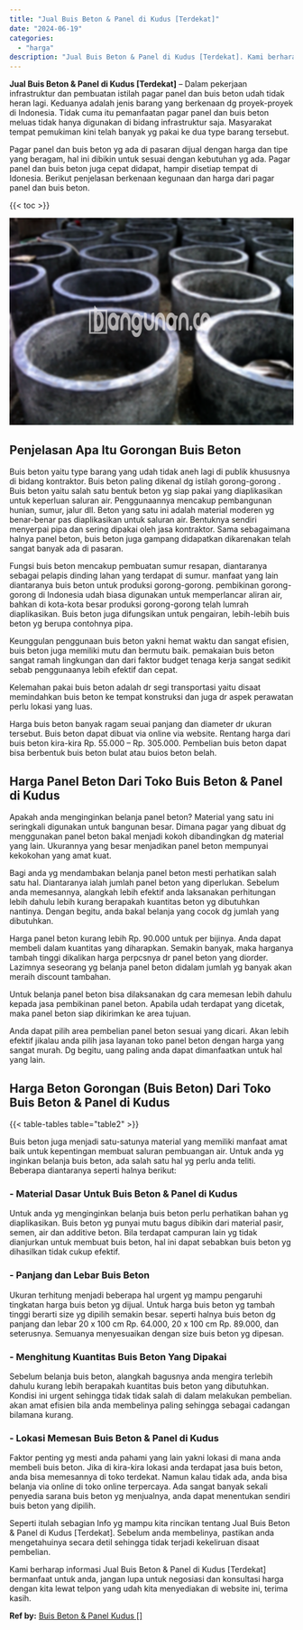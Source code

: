 ```yaml
---
title: "Jual Buis Beton & Panel di Kudus [Terdekat]"
date: "2024-06-19"
categories: 
  - "harga"
description: "Jual Buis Beton & Panel di Kudus [Terdekat]. Kami berharap informasi Jual Buis Beton & Panel di Kudus [Terdekat] bermanfaat untuk anda, jangan lupa untuk n..."
---
```


**Jual Buis Beton & Panel di Kudus \[Terdekat\]** – Dalam pekerjaan infrastruktur dan pembuatan istilah pagar panel dan buis beton udah tidak heran lagi. Keduanya adalah jenis barang yang berkenaan dg proyek-proyek di Indonesia. Tidak cuma itu pemanfaatan pagar panel dan buis beton meluas tidak hanya digunakan di bidang infrastruktur saja. Masyarakat tempat pemukiman kini telah banyak yg pakai ke dua type barang tersebut.

Pagar panel dan buis beton yg ada di pasaran dijual dengan harga dan tipe yang beragam, hal ini dibikin untuk sesuai dengan kebutuhan yg ada. Pagar panel dan buis beton juga cepat didapat, hampir disetiap tempat di Idonesia. Berikut penjelasan berkenaan kegunaan dan harga dari pagar panel dan buis beton.

{{< toc >}}

![Jual Buis Beton & Panel di Kudus [Terdekat]](/images/jual-panel-buis-beton-murah-12.png)

## Penjelasan Apa Itu Gorongan Buis Beton

Buis beton yaitu type barang yang udah tidak aneh lagi di publik khususnya di bidang kontraktor. Buis beton paling dikenal dg istilah gorong-gorong . Buis beton yaitu salah satu bentuk beton yg siap pakai yang diaplikasikan untuk keperluan saluran air. Penggunaannya mencakup pembangunan hunian, sumur, jalur dll. Beton yang satu ini adalah material moderen yg benar-benar pas diaplikasikan untuk saluran air. Bentuknya sendiri menyerpai pipa dan sering dipakai oleh jasa kontraktor. Sama sebagaimana halnya panel beton, buis beton juga gampang didapatkan dikarenakan telah sangat banyak ada di pasaran.

Fungsi buis beton mencakup pembuatan sumur resapan, diantaranya sebagai pelapis dinding lahan yang terdapat di sumur. manfaat yang lain diantaranya buis beton untuk produksi gorong-gorong. pembikinan gorong-gorong di Indonesia udah biasa digunakan untuk memperlancar aliran air, bahkan di kota-kota besar produksi gorong-gorong telah lumrah diaplikasikan. Buis beton juga difungsikan untuk pengairan, lebih-lebih buis beton yg berupa contohnya pipa.

Keunggulan penggunaan buis beton yakni hemat waktu dan sangat efisien, buis beton juga memiliki mutu dan bermutu baik. pemakaian buis beton sangat ramah lingkungan dan dari faktor budget tenaga kerja sangat sedikit sebab penggunaanya lebih efektif dan cepat.

Kelemahan pakai buis beton adalah dr segi transportasi yaitu disaat memindahkan buis beton ke tempat konstruksi dan juga dr aspek perawatan perlu lokasi yang luas.

Harga buis beton banyak ragam seuai panjang dan diameter dr ukuran tersebut. Buis beton dapat dibuat via online via website. Rentang harga dari buis beton kira-kira Rp. 55.000 – Rp. 305.000. Pembelian buis beton dapat bisa berbentuk buis beton bulat atau buios beton belah.

## Harga Panel Beton Dari Toko Buis Beton & Panel di Kudus

Apakah anda menginginkan belanja panel beton? Material yang satu ini seringkali digunakan untuk bangunan besar. Dimana pagar yang dibuat dg menggunakan panel beton bakal menjadi kokoh dibandingkan dg material yang lain. Ukurannya yang besar menjadikan panel beton mempunyai kekokohan yang amat kuat.

Bagi anda yg mendambakan belanja panel beton mesti perhatikan salah satu hal. Diantaranya ialah jumlah panel beton yang diperlukan. Sebelum anda memesannya, alangkah lebih efektif anda laksanakan perhitungan lebih dahulu lebih kurang berapakah kuantitas beton yg dibutuhkan nantinya. Dengan begitu, anda bakal belanja yang cocok dg jumlah yang dibutuhkan.

Harga panel beton kurang lebih Rp. 90.000 untuk per bijinya. Anda dapat membeli dalam kuantitas yang diharapkan. Semakin banyak, maka harganya tambah tinggi dikalikan harga perpcsnya dr panel beton yang diorder. Lazimnya seseorang yg belanja panel beton didalam jumlah yg banyak akan meraih discount tambahan.

Untuk belanja panel beton bisa dilaksanakan dg cara memesan lebih dahulu kepada jasa pembikinan panel beton. Apabila udah terdapat yang dicetak, maka panel beton siap dikirimkan ke area tujuan.

Anda dapat pilih area pembelian panel beton sesuai yang dicari. Akan lebih efektif jikalau anda pilih jasa layanan toko panel beton dengan harga yang sangat murah. Dg begitu, uang paling anda dapat dimanfaatkan untuk hal yang lain.

## Harga Beton Gorongan (Buis Beton) Dari Toko Buis Beton & Panel di Kudus

{{< table-tables table="table2" >}}

Buis beton juga menjadi satu-satunya material yang memiliki manfaat amat baik untuk kepentingan membuat saluran pembuangan air. Untuk anda yg inginkan belanja buis beton, ada salah satu hal yg perlu anda teliti. Beberapa diantaranya seperti halnya berikut:

### \- Material Dasar Untuk Buis Beton & Panel di Kudus

Untuk anda yg menginginkan belanja buis beton perlu perhatikan bahan yg diaplikasikan. Buis beton yg punyai mutu bagus dibikin dari material pasir, semen, air dan additive beton. Bila terdapat campuran lain yg tidak dianjurkan untuk membuat buis beton, hal ini dapat sebabkan buis beton yg dihasilkan tidak cukup efektif.

### \- Panjang dan Lebar Buis Beton

Ukuran terhitung menjadi beberapa hal urgent yg mampu pengaruhi tingkatan harga buis beton yg dijual. Untuk harga buis beton yg tambah tinggi berarti size yg dipilih semakin besar. seperti halnya buis beton dg panjang dan lebar 20 x 100 cm Rp. 64.000, 20 x 100 cm Rp. 89.000, dan seterusnya. Semuanya menyesuaikan dengan size buis beton yg dipesan.

### \- Menghitung Kuantitas Buis Beton Yang Dipakai

Sebelum belanja buis beton, alangkah bagusnya anda mengira terlebih dahulu kurang lebih berapakah kuantitas buis beton yang dibutuhkan. Kondisi ini urgent sehingga tidak tidak salah di dalam melakukan pembelian. akan amat efisien bila anda membelinya paling sehingga sebagai cadangan bilamana kurang.

### \- Lokasi Memesan Buis Beton & Panel di Kudus

Faktor penting yg mesti anda pahami yang lain yakni lokasi di mana anda membeli buis beton. Jika di kira-kira lokasi anda terdapat jasa buis beton, anda bisa memesannya di toko terdekat. Namun kalau tidak ada, anda bisa belanja via online di toko online terpercaya. Ada sangat banyak sekali penyedia sarana buis beton yg menjualnya, anda dapat menentukan sendiri buis beton yang dipilih.

Seperti itulah sebagian Info yg mampu kita rincikan tentang Jual Buis Beton & Panel di Kudus \[Terdekat\]. Sebelum anda membelinya, pastikan anda mengetahuinya secara detil sehingga tidak terjadi kekeliruan disaat pembelian.

Kami berharap informasi Jual Buis Beton & Panel di Kudus \[Terdekat\] bermanfaat untuk anda, jangan lupa untuk negosiasi dan konsultasi harga dengan kita lewat telpon yang udah kita menyediakan di website ini, terima kasih.

**Ref by:** [Buis Beton & Panel Kudus []](https://id.wikipedia.org/wiki/Buis)
